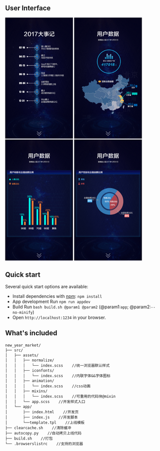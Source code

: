 
## User Interface

<a href="#" target="_blank"><img src="./uis/page-3.png" width="218"></a>
<a href="#" target="_blank"><img src="./uis/page-8.png" width="218"></a>
<a href="#" target="_blank"><img src="./uis/page-9.png" width="218"></a>
<a href="#" target="_blank"><img src="./uis/page-10.png" width="218"></a>

## Quick start

Several quick start options are available:

- Install dependencies with [npm](https://www.npmjs.com/): `npm install`
- App development Run `npm run appdev`
- Build Run `bash build.sh @param1 @param2` (@param1:`app`; @param2:`--no-minify`)
- Open `http://localhost:1234` in your browser.

## What's included

```
new_year_market/
├── src/
│   ├── assets/
│   │   ├── normalize/
│   │   │   └── index.scss    //统一浏览器默认样式
│   │   ├── iconfonts/
│   │   │   └── index.scss    //内联字体&&字体图标
│   │   ├── animation/
│   │   │   └── index.scss    //css动画
│   │   ├── mixins/
│   │   │   └── index.scss    //可重用的代码块@mixin
│   │   └── app.scss    //开发样式入口
│   └── app/
│       ├── index.html    //开发页
│       ├── index.js    //开发脚本
│       └──template.tpl    //上线模板
├── clearcache.sh    //清除缓冲
├── autocopy.py    //自动拷贝上线代码
├── build.sh    //打包
└── .browserslistrc    //支持的浏览器
```
